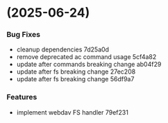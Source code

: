 #  (2025-06-24)


### Bug Fixes

* cleanup dependencies 7d25a0d
* remove deprecated ac command usage 5cf4a82
* update after commands breaking change ab04f29
* update after fs breaking change 27ec208
* update after fs breaking change 56df9a7


### Features

* implement webdav FS handler 79ef231



